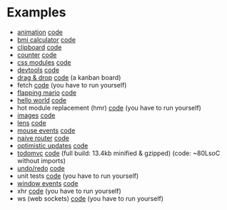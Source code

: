 # Examples

* [animation](http://joaomilho.github.io/act/examples/animation/) [code](https://github.com/joaomilho/act/blob/master/examples/animation/)
* [bmi calculator](http://joaomilho.github.io/act/examples/bmi/) [code](https://github.com/joaomilho/act/blob/master/examples/bmi/)
* [clipboard](http://joaomilho.github.io/act/examples/clipboard/) [code](https://github.com/joaomilho/act/blob/master/examples/clipboard/)
* [counter](http://joaomilho.github.io/act/examples/counter/) [code](https://github.com/joaomilho/act/blob/master/examples/counter/)
* [css modules](http://joaomilho.github.io/act/examples/css_modules/) [code](https://github.com/joaomilho/act/blob/master/examples/css_modules/)
* [devtools](http://joaomilho.github.io/act/examples/devtools/) [code](https://github.com/joaomilho/act/blob/master/examples/devtools/)
* [drag & drop](http://joaomilho.github.io/act/examples/drag_n_drop/) [code](https://github.com/joaomilho/act/blob/master/examples/drag_n_drop/) (a kanban board)
* fetch [code](https://github.com/joaomilho/act/blob/master/examples/fetch) (you have to run yourself)
* [flapping mario](http://joaomilho.github.io/act/examples/flapping-mario/) [code](https://github.com/joaomilho/act/blob/master/examples/flapping-mario/)
* [hello world](http://joaomilho.github.io/act/examples/hello_world/) [code](https://github.com/joaomilho/act/blob/master/examples/hello_world/)
* hot module replacement (hmr) [code](https://github.com/joaomilho/act/blob/master/examples/hmr/) (you have to run yourself)
* [images](http://joaomilho.github.io/act/examples/images/) [code](https://github.com/joaomilho/act/blob/master/examples/images/)
* [lens](http://joaomilho.github.io/act/examples/lens/) [code](https://github.com/joaomilho/act/blob/master/examples/lens/)
* [mouse events](http://joaomilho.github.io/act/examples/mouse_events/) [code](https://github.com/joaomilho/act/blob/master/examples/mouse_events/)
* [naive router](http://joaomilho.github.io/act/examples/naive_router/) [code](https://github.com/joaomilho/act/blob/master/examples/naive_router/)
* [optimistic updates](http://joaomilho.github.io/act/examples/optimistic/) [code](https://github.com/joaomilho/act/blob/master/examples/optimistic/)
* [todomvc](http://joaomilho.github.io/act/examples/todomvc/) [code](https://github.com/joaomilho/act/blob/master/examples/todomvc/) (full build: 13.4kb minified & gzipped) (code: ~80LsoC without imports)
* [undo/redo](http://joaomilho.github.io/act/examples/undo/) [code](https://github.com/joaomilho/act/blob/master/examples/undo/)
* unit tests [code](https://github.com/joaomilho/act/blob/master/examples/unit_test/) (you have to run yourself)
* [window events](http://joaomilho.github.io/act/examples/window_events/) [code](https://github.com/joaomilho/act/blob/master/examples/window_events/)
* xhr [code](https://github.com/joaomilho/act/blob/master/examples/xhr) (you have to run yourself)
* ws (web sockets) [code](https://github.com/joaomilho/act/blob/master/examples/ws/) (you have to run yourself)
